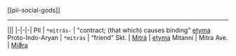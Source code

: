 [[pii-social-gods]]

---

|||
|-|-|-|
PII | `*mitrás-` | "contract; (that which) causes binding" [etyma](https://en.wiktionary.org/wiki/Reconstruction:Proto-Indo-Iranian/mitr%C3%A1s)
Proto-Indo-Aryan |  `*mitrás` | “friend”
Skt. | [Mitrá](indic-mitra.md) | [etyma](https://en.wiktionary.org/wiki/%E0%A4%AE%E0%A4%BF%E0%A4%A4%E0%A5%8D%E0%A4%B0#Sanskrit)
Mitanni | Mitra
Ave. | [Miϑra](iranian-mithra.md)